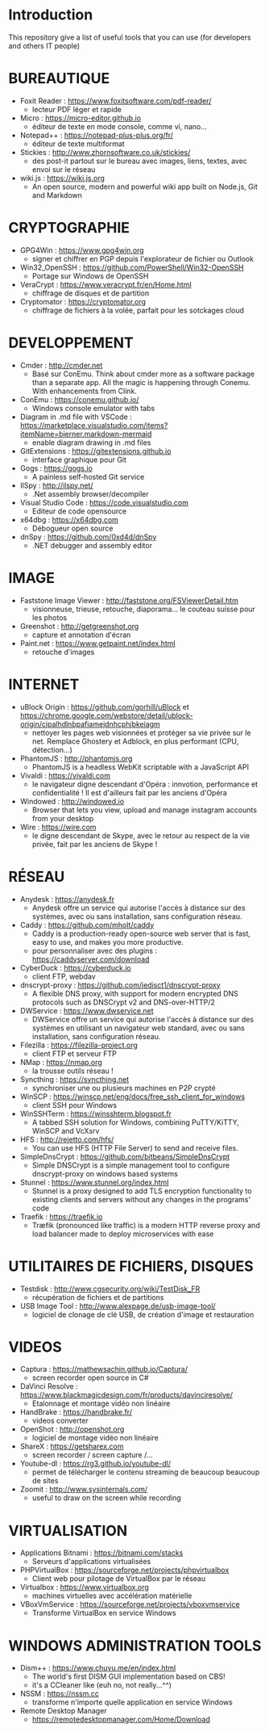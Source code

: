 # Introduction
 This repository give a list of useful tools that you can use (for developers and others IT people)

# BUREAUTIQUE
- Foxit Reader : https://www.foxitsoftware.com/pdf-reader/
	- lecteur PDF léger et rapide
- Micro : https://micro-editor.github.io
	- éditeur de texte en mode console, comme vi, nano...
- Notepad++ : https://notepad-plus-plus.org/fr/
	- éditeur de texte multiformat
- Stickies : http://www.zhornsoftware.co.uk/stickies/
	- des post-it partout sur le bureau avec images, liens, textes, avec envoi sur le réseau
- wiki.js : https://wiki.js.org
	- An open source, modern and powerful wiki app built on Node.js, Git and Markdown
 
# CRYPTOGRAPHIE
- GPG4Win : https://www.gpg4win.org
	- signer et chiffrer en PGP depuis l'explorateur de fichier ou Outlook
- Win32_OpenSSH : https://github.com/PowerShell/Win32-OpenSSH
	- Portage sur Windows de OpenSSH
- VeraCrypt : https://www.veracrypt.fr/en/Home.html
	- chiffrage de disques et de partition
- Cryptomator : https://cryptomator.org
	- chiffrage de fichiers à la volée, parfait pour les sotckages cloud
 
# DEVELOPPEMENT
- Cmder  : http://cmder.net
	- Basé sur ConEmu. Think about cmder more as a software package than a separate app. All the magic is happening through Conemu. With enhancements from Clink.
- ConEmu : https://conemu.github.io/
    - Windows console emulator with tabs   
- Diagram in .md file with VSCode : https://marketplace.visualstudio.com/items?itemName=bierner.markdown-mermaid
    - enable diagram drawing in .md files
- GitExtensions : https://gitextensions.github.io
	- interface graphique pour Git
- Gogs : https://gogs.io
	- A painless self-hosted Git service
- IlSpy : http://ilspy.net/
    - .Net assembly browser/decompiler
- Visual Studio Code : https://code.visualstudio.com
	- Editeur de code opensource
- x64dbg : https://x64dbg.com
	- Débogueur open source
- dnSpy : https://github.com/0xd4d/dnSpy
   - .NET debugger and assembly editor

# IMAGE
- Faststone Image Viewer : http://faststone.org/FSViewerDetail.htm
	- visionneuse, trieuse, retouche, diaporama... le couteau suisse pour les photos
- Greenshot : http://getgreenshot.org
	- capture et annotation d'écran
- Paint.net : https://www.getpaint.net/index.html
	- retouche d'images

# INTERNET
- uBlock Origin : https://github.com/gorhill/uBlock  et   https://chrome.google.com/webstore/detail/ublock-origin/cjpalhdlnbpafiamejdnhcphjbkeiagm
	- nettoyer les pages web visionnées et protéger sa vie privée sur le net. Remplace Ghostery et Adblock, en plus performant (CPU, détection...)
- PhantomJS : http://phantomjs.org
	- PhantomJS is a headless WebKit scriptable with a JavaScript API
- Vivaldi : https://vivaldi.com
	- le navigateur digne descendant d'Opéra : innvotion, performance et confidentialité ! Il est d'ailleurs fait par les anciens d'Opéra
- Windowed : http://windowed.io
	- Browser that lets you view, upload and manage instagram accounts from your desktop
- Wire : https://wire.com
	- le digne descendant de Skype, avec le retour au respect de la vie privée, fait par les anciens de Skype !
	
# RÉSEAU	
- Anydesk : https://anydesk.fr
	- Anydesk offre un service qui autorise l'accès à distance sur des systèmes, avec ou sans installation, sans configuration réseau.
- Caddy : https://github.com/mholt/caddy
	- Caddy is a production-ready open-source web server that is fast, easy to use, and makes you more productive.
	- pour personnaliser avec des plugins : https://caddyserver.com/download
- CyberDuck : https://cyberduck.io
	- client FTP, webdav
- dnscrypt-proxy : https://github.com/jedisct1/dnscrypt-proxy
	- A flexible DNS proxy, with support for modern encrypted DNS protocols such as DNSCrypt v2 and DNS-over-HTTP/2
- DWService : https://www.dwservice.net
	- DWService offre un service qui autorise l'accès à distance sur des systèmes en utilisant un navigateur web standard, avec ou sans installation, sans configuration réseau.
- Filezilla : https://filezilla-project.org
	- client FTP et serveur FTP
- NMap : https://nmap.org
	- la trousse outils réseau !
- Syncthing : https://syncthing.net
	- synchroniser une ou plusieurs machines en P2P crypté
- WinSCP : https://winscp.net/eng/docs/free_ssh_client_for_windows
	- client SSH pour Windows
- WinSSHTerm : https://winsshterm.blogspot.fr
	- A tabbed SSH solution for Windows, combining PuTTY/KiTTY, WinSCP and VcXsrv
- HFS : http://rejetto.com/hfs/
	- You can use HFS (HTTP File Server) to send and receive files.
- SimpleDnsCrypt : https://github.com/bitbeans/SimpleDnsCrypt
	- Simple DNSCrypt is a simple management tool to configure dnscrypt-proxy on windows based systems
- Stunnel : https://www.stunnel.org/index.html
	- Stunnel is a proxy designed to add TLS encryption functionality to existing clients and servers without any changes in the programs' code
- Traefik : https://traefik.io
	- Træfik (pronounced like traffic) is a modern HTTP reverse proxy and load balancer made to deploy microservices with ease
	
# UTILITAIRES DE FICHIERS, DISQUES
- Testdisk : http://www.cgsecurity.org/wiki/TestDisk_FR
	- récupération de fichiers et de partitions
- USB Image Tool : http://www.alexpage.de/usb-image-tool/
	- logiciel de clonage de clé USB, de création d'image et restauration

# VIDEOS
- Captura : https://mathewsachin.github.io/Captura/
	- screen recorder open source in C#
- DaVinci Resolve : https://www.blackmagicdesign.com/fr/products/davinciresolve/
	- Etalonnage et montage vidéo non linéaire
- HandBrake : https://handbrake.fr/
	- videos converter
- OpenShot : http://openshot.org
	- logiciel de montage vidéo non linéaire
- ShareX : https://getsharex.com
    - screen recorder / screen capture /...
- Youtube-dl : https://rg3.github.io/youtube-dl/
	- permet de télécharger le contenu streaming de beaucoup beaucoup de sites
- Zoomit : http://www.sysinternals.com/
    - useful to draw on the screen while recording

# VIRTUALISATION
- Applications Bitnami : https://bitnami.com/stacks
	- Serveurs d'applications virtualisées 
- PHPVirtualBox : https://sourceforge.net/projects/phpvirtualbox
	- Client web pour pilotage de VirtualBox par le réseau
- Virtualbox : https://www.virtualbox.org
	- machines virtuelles avec accélération matérielle
- VBoxVmService : https://sourceforge.net/projects/vboxvmservice
	- Transforme VirtualBox en service Windows

# WINDOWS ADMINISTRATION TOOLS
- Dism++ : https://www.chuyu.me/en/index.html
	- The world's first DISM GUI implementation based on CBS!
	- it's a CCleaner like (euh no, not really...^^)
- NSSM : https://nssm.cc
	- transforme n'importe quelle application en service Windows
- Remote Desktop Manager
	- https://remotedesktopmanager.com/Home/Download





